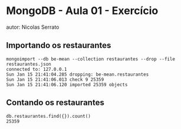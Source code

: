 # MongoDB - Aula 01 - Exercício
autor: Nicolas Serrato

## Importando os restaurantes

```
mongoimport --db be-mean --collection restaurantes --drop --file restaurantes.json
connected to: 127.0.0.1
Sun Jan 15 21:41:04.285 dropping: be-mean.restaurantes
Sun Jan 15 21:41:06.013 check 9 25359
Sun Jan 15 21:41:06.120 imported 25359 objects
```

## Contando os restaurantes

```
db.restaurantes.find({}).count()
25359
```

